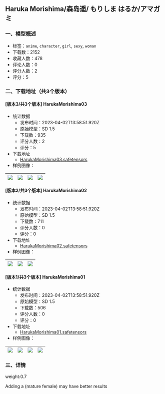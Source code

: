 ## Haruka Morishima/森岛遥/ もりしま はるか/アマガミ
### 一、模型概述

- 标签：`anime`, `character`, `girl`, `sexy`, `woman`
- 下载数：2152
- 收藏人数：478
- 评论人数：0
- 评分人数：2
- 评分：5

### 二、下载地址（共3个版本）

#### [版本3/共3个版本] HarukaMorishima03

- 统计数据
  - 发布时间：2023-04-02T13:58:51.920Z
  - 原始模型：SD 1.5
  - 下载数：935
  - 评分人数：2
  - 评分：5
- 下载地址
  - [HarukaMorishima03.safetensors](https://civitai.com/api/download/models/33770)
- 样例图像：

| <img src="https://image.civitai.com/xG1nkqKTMzGDvpLrqFT7WA/19e25f4c-1240-4c1c-583f-76f03054f500/width=450/385336.jpeg" /> | <img src="https://image.civitai.com/xG1nkqKTMzGDvpLrqFT7WA/0523939e-d84c-4eda-f25c-bac228934700/width=450/385338.jpeg" /> | <img src="https://image.civitai.com/xG1nkqKTMzGDvpLrqFT7WA/717fed22-96f9-4821-bd15-a58dc263e900/width=450/385337.jpeg" /> | <img src="https://image.civitai.com/xG1nkqKTMzGDvpLrqFT7WA/3b64d9d4-bb04-481a-17c1-fb7d5567f000/width=450/385346.jpeg" /> |
| ---- | ---- | ---- | ---- |

#### [版本2/共3个版本] HarukaMorishima02

- 统计数据
  - 发布时间：2023-04-02T13:58:51.920Z
  - 原始模型：SD 1.5
  - 下载数：711
  - 评分人数：0
  - 评分：0
- 下载地址
  - [HarukaMorishima02.safetensors](https://civitai.com/api/download/models/29703)
- 样例图像：

| <img src="https://image.civitai.com/xG1nkqKTMzGDvpLrqFT7WA/70a26676-18ae-4070-94aa-de9b27482000/width=450/336189.jpeg" /> | <img src="https://image.civitai.com/xG1nkqKTMzGDvpLrqFT7WA/5a5da0a4-e9f6-415f-cb0b-8ae6b3558600/width=450/336220.jpeg" /> | <img src="https://image.civitai.com/xG1nkqKTMzGDvpLrqFT7WA/6ae149fc-f2a9-4833-b518-81fc6ea93500/width=450/336188.jpeg" /> |
| ---- | ---- | ---- |

#### [版本1/共3个版本] HarukaMorishima01

- 统计数据
  - 发布时间：2023-04-02T13:58:51.920Z
  - 原始模型：SD 1.5
  - 下载数：506
  - 评分人数：0
  - 评分：0
- 下载地址
  - [HarukaMorishima01.safetensors](https://civitai.com/api/download/models/28016)
- 样例图像：

| <img src="https://image.civitai.com/xG1nkqKTMzGDvpLrqFT7WA/7d68b3f8-f468-41aa-3d5a-bf67c7dcc100/width=450/314918.jpeg" /> | <img src="https://image.civitai.com/xG1nkqKTMzGDvpLrqFT7WA/b7698f36-c102-470f-04c9-38ad28a46200/width=450/314921.jpeg" /> | <img src="https://image.civitai.com/xG1nkqKTMzGDvpLrqFT7WA/0906f973-fac5-4633-4f22-36895719cc00/width=450/314920.jpeg" /> | <img src="https://image.civitai.com/xG1nkqKTMzGDvpLrqFT7WA/d814fcc7-0720-488c-19bb-fcf1973f7d00/width=450/314919.jpeg" /> |
| ---- | ---- | ---- | ---- |


### 三、详情
<p>weight:0.7</p><p>Adding a (mature female) may have better results</p>